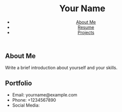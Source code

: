 <html lang="en">
<head>
    <meta charset="UTF-8">
    <meta name="viewport" content="width=device-width, initial-scale=1.0">
    <title>Your Name - Portfolio</title>
    <link rel="stylesheet" href="task.css">
</head>
<body>
    <header>
        <div class="container">
            <h1>Your Name</h1>
            <nav>
                <ul>
                    <li><a href="#about">About Me</a></li>
                    <li><a href="#portfolio">Resume</a></li>
                    <li><a href="#contact">Projects</a></li>
                </ul>
            </nav>
        </div>
    </header>
 <section id="about">
        <div class="container">
            <h2>About Me</h2>
            <p>Write a brief introduction about yourself and your skills.</p>
        </div>
    </section>

 <section id="portfolio">
        <div class="container">
            <h2>Portfolio</h2>
            <!-- Showcase your work here with images, descriptions, links, etc. -->
        </div>
    </section>

  <footer>
        <div class="container">
            <ul>
                <li>Email: yourname@example.com</li>
                <li>Phone: +1234567890</li>
                <li>Social Media: <!-- Links to your social media profiles --></li>
            </ul>
        </div>
    </footer>
 <script src="scripts.js"></script>
</body>
</html>

